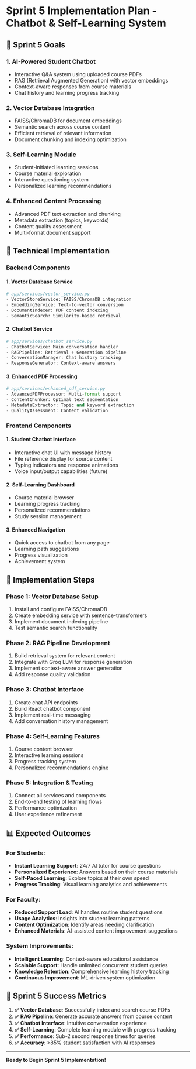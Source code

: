 # Sprint 5 Implementation Plan - Chatbot & Self-Learning System

## 🎯 Sprint 5 Goals

### **1. AI-Powered Student Chatbot**
- Interactive Q&A system using uploaded course PDFs
- RAG (Retrieval Augmented Generation) with vector embeddings
- Context-aware responses from course materials
- Chat history and learning progress tracking

### **2. Vector Database Integration**
- FAISS/ChromaDB for document embeddings
- Semantic search across course content
- Efficient retrieval of relevant information
- Document chunking and indexing optimization

### **3. Self-Learning Module**
- Student-initiated learning sessions
- Course material exploration
- Interactive questioning system
- Personalized learning recommendations

### **4. Enhanced Content Processing**
- Advanced PDF text extraction and chunking
- Metadata extraction (topics, keywords)
- Content quality assessment
- Multi-format document support

## 🔧 Technical Implementation

### **Backend Components**

#### **1. Vector Database Service**
```python
# app/services/vector_service.py
- VectorStoreService: FAISS/ChromaDB integration
- EmbeddingService: Text-to-vector conversion
- DocumentIndexer: PDF content indexing
- SemanticSearch: Similarity-based retrieval
```

#### **2. Chatbot Service** 
```python
# app/services/chatbot_service.py
- ChatbotService: Main conversation handler
- RAGPipeline: Retrieval + Generation pipeline
- ConversationManager: Chat history tracking
- ResponseGenerator: Context-aware answers
```

#### **3. Enhanced PDF Processing**
```python
# app/services/enhanced_pdf_service.py
- AdvancedPDFProcessor: Multi-format support
- ContentChunker: Optimal text segmentation
- MetadataExtractor: Topic and keyword extraction
- QualityAssessment: Content validation
```

### **Frontend Components**

#### **1. Student Chatbot Interface**
- Interactive chat UI with message history
- File reference display for source content
- Typing indicators and response animations
- Voice input/output capabilities (future)

#### **2. Self-Learning Dashboard**
- Course material browser
- Learning progress tracking
- Personalized recommendations
- Study session management

#### **3. Enhanced Navigation**
- Quick access to chatbot from any page
- Learning path suggestions
- Progress visualization
- Achievement system

## 🚀 Implementation Steps

### **Phase 1: Vector Database Setup**
1. Install and configure FAISS/ChromaDB
2. Create embedding service with sentence-transformers
3. Implement document indexing pipeline
4. Test semantic search functionality

### **Phase 2: RAG Pipeline Development**
1. Build retrieval system for relevant content
2. Integrate with Groq LLM for response generation
3. Implement context-aware answer generation
4. Add response quality validation

### **Phase 3: Chatbot Interface**
1. Create chat API endpoints
2. Build React chatbot component
3. Implement real-time messaging
4. Add conversation history management

### **Phase 4: Self-Learning Features**
1. Course content browser
2. Interactive learning sessions
3. Progress tracking system
4. Personalized recommendations engine

### **Phase 5: Integration & Testing**
1. Connect all services and components
2. End-to-end testing of learning flows
3. Performance optimization
4. User experience refinement

## 📊 Expected Outcomes

### **For Students:**
- **Instant Learning Support**: 24/7 AI tutor for course questions
- **Personalized Experience**: Answers based on their course materials
- **Self-Paced Learning**: Explore topics at their own speed
- **Progress Tracking**: Visual learning analytics and achievements

### **For Faculty:**
- **Reduced Support Load**: AI handles routine student questions
- **Usage Analytics**: Insights into student learning patterns
- **Content Optimization**: Identify areas needing clarification
- **Enhanced Materials**: AI-assisted content improvement suggestions

### **System Improvements:**
- **Intelligent Learning**: Context-aware educational assistance
- **Scalable Support**: Handle unlimited concurrent student queries
- **Knowledge Retention**: Comprehensive learning history tracking
- **Continuous Improvement**: ML-driven system optimization

## 🔮 Sprint 5 Success Metrics

1. **✅ Vector Database**: Successfully index and search course PDFs
2. **✅ RAG Pipeline**: Generate accurate answers from course content
3. **✅ Chatbot Interface**: Intuitive conversation experience
4. **✅ Self-Learning**: Complete learning module with progress tracking
5. **✅ Performance**: Sub-2 second response times for queries
6. **✅ Accuracy**: >85% student satisfaction with AI responses

---

**Ready to Begin Sprint 5 Implementation!**
